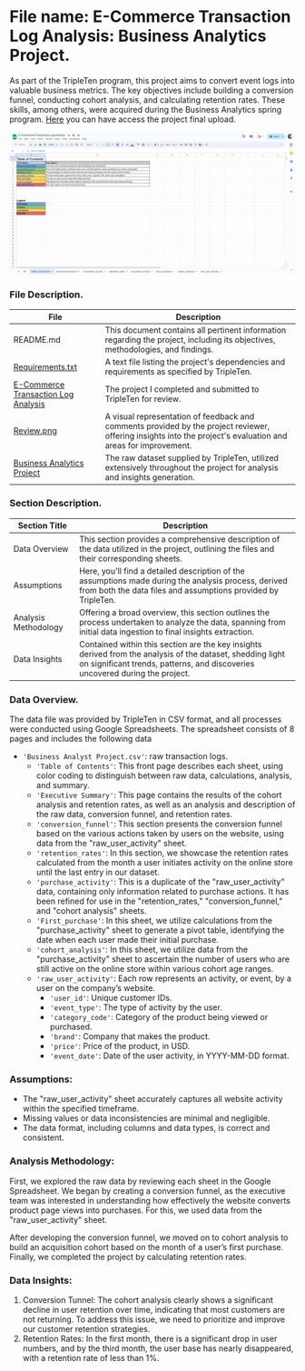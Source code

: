 # File name: E-Commerce Transaction Log Analysis: Business Analytics Project.

As part of the TripleTen program, this project aims to convert event logs into valuable business metrics. The key objectives include 
building a conversion funnel, conducting cohort analysis, and calculating retention rates. These skills, among others, were acquired during 
the Business Analytics spring program. [Here](https://docs.google.com/spreadsheets/d/171sS1a2hmd0GbJ4Fpk6iVn9ngcWuwg8HsDea7sVlENA/edit?usp=sharing) 
you can have access the project final upload.

[<img src="https://github.com/SebastianRolin/Portfolio/blob/main/Extra%20Resources/E-Commerce%20Transaction%20Log%20Analysis.png">](https://docs.google.com/spreadsheets/d/171sS1a2hmd0GbJ4Fpk6iVn9ngcWuwg8HsDea7sVlENA/edit?usp=sharing)


### File Description.

| File | Description |
| ----------- |----------- |
| README.md  | This document contains all pertinent information regarding the project, including its objectives, methodologies, and findings. |
| [Requirements.txt](https://github.com/SebastianRolin/Portfolio/blob/main/E-Commerce%20Transaction%20Log%20Analysis/Requirements.txt) | A text file listing the project's dependencies and requirements as specified by TripleTen. |
| [E-Commerce Transaction Log Analysis](https://docs.google.com/spreadsheets/d/171sS1a2hmd0GbJ4Fpk6iVn9ngcWuwg8HsDea7sVlENA/edit?usp=sharing) | The project I completed and submitted to TripleTen for review.|
| [Review.png](https://github.com/SebastianRolin/Portfolio/blob/main/E-Commerce%20Transaction%20Log%20Analysis/Review.png) | A visual representation of feedback and comments provided by the project reviewer, offering insights into the project's evaluation and areas for improvement.  |
| [Business Analytics Project](https://github.com/SebastianRolin/Portfolio/blob/main/E-Commerce%20Transaction%20Log%20Analysis/Business%20Analytics%20Project.xlsx) | The raw dataset supplied by TripleTen, utilized extensively throughout the project for analysis and insights generation. |

### Section Description.

| Section Title | Description |
| ----------- |----------- |
| Data Overview | This section provides a comprehensive description of the data utilized in the project, outlining the files and their corresponding sheets. |
| Assumptions | Here, you'll find a detailed description of the assumptions made during the analysis process, derived from both the data files and assumptions provided by TripleTen. |
| Analysis Methodology | Offering a broad overview, this section outlines the process undertaken to analyze the data, spanning from initial data ingestion to final insights extraction. |
| Data Insights | Contained within this section are the key insights derived from the analysis of the dataset, shedding light on significant trends, patterns, and discoveries uncovered during the project. |

### Data Overview.
The data file was provided by TripleTen in CSV format, and all processes were conducted using Google Spreadsheets. 
The spreadsheet consists of 8 pages and includes the following data

- `'Business Analyst Project.csv'`: raw transaction logs.
    - `'Table of Contents'`: This front page describes each sheet, using color coding to distinguish between raw data, calculations, analysis, and summary.
    - `'Executive Summary'`: This page contains the results of the cohort analysis and retention rates, as well as an analysis and description of the raw data, conversion funnel, and retention rates.
    - `'conversion_funnel'`: This section presents the conversion funnel based on the various actions taken by users on the website, using data from the "raw_user_activity" sheet.
    - `'retention_rates'`: In this section, we showcase the retention rates calculated from the month a user initiates activity on the online store until the last entry in our dataset.
    - `'purchase_activity'`: This is a duplicate of the "raw_user_activity" data, containing only information related to purchase actions. It has been refined for use in the "retention_rates," "conversion_funnel," and "cohort analysis" sheets.
    - `'First_purchase'`: In this sheet, we utilize calculations from the "purchase_activity" sheet to generate a pivot table, identifying the date when each user made their initial purchase.
    - `'cohort_analysis'`: In this sheet, we utilize data from the "purchase_activity" sheet to ascertain the number of users who are still active on the online store within various cohort age ranges.
    - `'raw_user_activity'`: Each row represents an activity, or event, by a user on the company’s website.
      - `'user_id'`: Unique customer IDs.
      - `'event_type'`: The type of activity by the user.
      - `'category_code'`: Category of the product being viewed or purchased.
      - `'brand'`: Company that makes the product.
      - `'price'`: Price of the product, in USD.
      - `'event_date'`: Date of the user activity, in YYYY-MM-DD format.

### Assumptions:
- The "raw_user_activity" sheet accurately captures all website activity within the specified timeframe.
- Missing values or data inconsistencies are minimal and negligible.
- The data format, including columns and data types, is correct and consistent.

### Analysis Methodology:
First, we explored the raw data by reviewing each sheet in the Google Spreadsheet. We began by creating a conversion funnel, as the executive team was interested 
in understanding how effectively the website converts product page views into purchases. For this, we used data from the "raw_user_activity" sheet.

After developing the conversion funnel, we moved on to cohort analysis to build an acquisition cohort based on the month of a user’s first purchase. 
Finally, we completed the project by calculating retention rates.


### Data Insights:
1. Conversion Tunnel: The cohort analysis clearly shows a significant decline in user retention over time, indicating that most customers are not returning. To address this issue, we need to prioritize and improve our customer retention strategies.
2. Retention Rates: In the first month, there is a significant drop in user numbers, and by the third month, the user base has nearly disappeared, with a retention rate of less than 1%.
